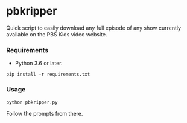# pbkripper
Quick script to easily download any full episode of any show currently available on the PBS Kids video website.

### Requirements
* Python 3.6 or later.
```
pip install -r requirements.txt
```

### Usage
```
python pbkripper.py
```

Follow the prompts from there.
